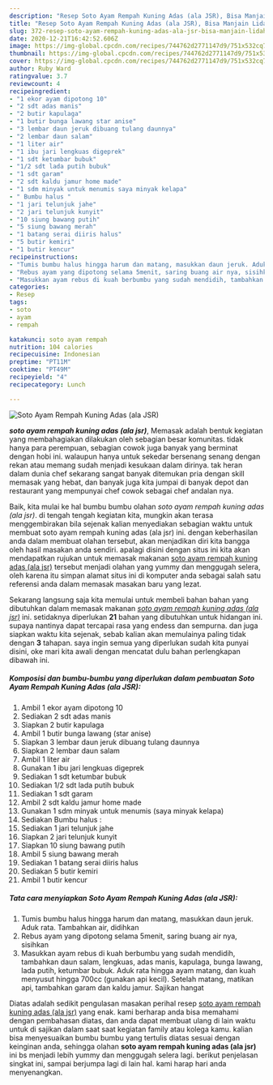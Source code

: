 ```yaml
---
description: "Resep Soto Ayam Rempah Kuning Adas (ala JSR), Bisa Manjain Lidah"
title: "Resep Soto Ayam Rempah Kuning Adas (ala JSR), Bisa Manjain Lidah"
slug: 372-resep-soto-ayam-rempah-kuning-adas-ala-jsr-bisa-manjain-lidah
date: 2020-12-21T16:42:52.606Z
image: https://img-global.cpcdn.com/recipes/744762d2771147d9/751x532cq70/soto-ayam-rempah-kuning-adas-ala-jsr-foto-resep-utama.jpg
thumbnail: https://img-global.cpcdn.com/recipes/744762d2771147d9/751x532cq70/soto-ayam-rempah-kuning-adas-ala-jsr-foto-resep-utama.jpg
cover: https://img-global.cpcdn.com/recipes/744762d2771147d9/751x532cq70/soto-ayam-rempah-kuning-adas-ala-jsr-foto-resep-utama.jpg
author: Ruby Ward
ratingvalue: 3.7
reviewcount: 4
recipeingredient:
- "1 ekor ayam dipotong 10"
- "2 sdt adas manis"
- "2 butir kapulaga"
- "1 butir bunga lawang star anise"
- "3 lembar daun jeruk dibuang tulang daunnya"
- "2 lembar daun salam"
- "1 liter air"
- "1 ibu jari lengkuas digeprek"
- "1 sdt ketumbar bubuk"
- "1/2 sdt lada putih bubuk"
- "1 sdt garam"
- "2 sdt kaldu jamur home made"
- "1 sdm minyak untuk menumis saya minyak kelapa"
- " Bumbu halus "
- "1 jari telunjuk jahe"
- "2 jari telunjuk kunyit"
- "10 siung bawang putih"
- "5 siung bawang merah"
- "1 batang serai diiris halus"
- "5 butir kemiri"
- "1 butir kencur"
recipeinstructions:
- "Tumis bumbu halus hingga harum dan matang, masukkan daun jeruk. Aduk rata. Tambahkan air, didihkan"
- "Rebus ayam yang dipotong selama 5menit, saring buang air nya, sisihkan"
- "Masukkan ayam rebus di kuah berbumbu yang sudah mendidih, tambahkan daun salam, lengkuas, adas manis, kapulaga, bunga lawang, lada putih, ketumbar bubuk. Aduk rata hingga ayam matang, dan kuah menyusut hingga 700cc (gunakan api kecil). Setelah matang, matikan api, tambahkan garam dan kaldu jamur. Sajikan hangat"
categories:
- Resep
tags:
- soto
- ayam
- rempah

katakunci: soto ayam rempah 
nutrition: 104 calories
recipecuisine: Indonesian
preptime: "PT11M"
cooktime: "PT49M"
recipeyield: "4"
recipecategory: Lunch

---
```



![Soto Ayam Rempah Kuning Adas (ala JSR)](https://img-global.cpcdn.com/recipes/744762d2771147d9/751x532cq70/soto-ayam-rempah-kuning-adas-ala-jsr-foto-resep-utama.jpg)

<b><i>soto ayam rempah kuning adas (ala jsr)</i></b>, Memasak adalah bentuk kegiatan yang membahagiakan dilakukan oleh sebagian besar komunitas. tidak hanya para perempuan, sebagian cowok juga banyak yang berminat dengan hobi ini. walaupun hanya untuk sekedar bersenang senang dengan rekan atau memang sudah menjadi kesukaan dalam dirinya. tak heran dalam dunia chef sekarang sangat banyak ditemukan pria dengan skill memasak yang hebat, dan banyak juga kita jumpai di banyak depot dan restaurant yang mempunyai chef cowok sebagai chef andalan nya.

Baik, kita mulai ke hal bumbu bumbu olahan <i>soto ayam rempah kuning adas (ala jsr)</i>. di tengah tengah kegiatan kita, mungkin akan terasa menggembirakan bila sejenak kalian menyediakan sebagian waktu untuk membuat soto ayam rempah kuning adas (ala jsr) ini. dengan keberhasilan anda dalam membuat olahan tersebut, akan menjadikan diri kita bangga oleh hasil masakan anda sendiri. apalagi disini dengan situs ini kita akan mendapatkan rujukan untuk memasak makanan <u>soto ayam rempah kuning adas (ala jsr)</u> tersebut menjadi olahan yang yummy dan menggugah selera, oleh karena itu simpan alamat situs ini di komputer anda sebagai salah satu referensi anda dalam memasak masakan baru yang lezat.




Sekarang langsung saja kita memulai untuk membeli bahan bahan yang dibutuhkan dalam memasak makanan <u><i>soto ayam rempah kuning adas (ala jsr)</i></u> ini. setidaknya diperlukan <b>21</b> bahan yang dibutuhkan untuk hidangan ini. supaya nantinya dapat tercapai rasa yang endess dan sempurna. dan juga siapkan waktu kita sejenak, sebab kalian akan memulainya paling tidak dengan <b>3</b> tahapan. saya ingin semua yang diperlukan sudah kita punyai disini, oke mari kita awali dengan mencatat dulu bahan perlengkapan dibawah ini.

<!--inarticleads1-->

##### Komposisi dan bumbu-bumbu yang diperlukan dalam pembuatan Soto Ayam Rempah Kuning Adas (ala JSR):

1. Ambil 1 ekor ayam dipotong 10
1. Sediakan 2 sdt adas manis
1. Siapkan 2 butir kapulaga
1. Ambil 1 butir bunga lawang (star anise)
1. Siapkan 3 lembar daun jeruk dibuang tulang daunnya
1. Siapkan 2 lembar daun salam
1. Ambil 1 liter air
1. Gunakan 1 ibu jari lengkuas digeprek
1. Sediakan 1 sdt ketumbar bubuk
1. Sediakan 1/2 sdt lada putih bubuk
1. Sediakan 1 sdt garam
1. Ambil 2 sdt kaldu jamur home made
1. Gunakan 1 sdm minyak untuk menumis (saya minyak kelapa)
1. Sediakan  Bumbu halus :
1. Sediakan 1 jari telunjuk jahe
1. Siapkan 2 jari telunjuk kunyit
1. Siapkan 10 siung bawang putih
1. Ambil 5 siung bawang merah
1. Sediakan 1 batang serai diiris halus
1. Sediakan 5 butir kemiri
1. Ambil 1 butir kencur




<!--inarticleads2-->

##### Tata cara menyiapkan Soto Ayam Rempah Kuning Adas (ala JSR):

1. Tumis bumbu halus hingga harum dan matang, masukkan daun jeruk. Aduk rata. Tambahkan air, didihkan
1. Rebus ayam yang dipotong selama 5menit, saring buang air nya, sisihkan
1. Masukkan ayam rebus di kuah berbumbu yang sudah mendidih, tambahkan daun salam, lengkuas, adas manis, kapulaga, bunga lawang, lada putih, ketumbar bubuk. Aduk rata hingga ayam matang, dan kuah menyusut hingga 700cc (gunakan api kecil). Setelah matang, matikan api, tambahkan garam dan kaldu jamur. Sajikan hangat




Diatas adalah sedikit pengulasan masakan perihal resep <u>soto ayam rempah kuning adas (ala jsr)</u> yang enak. kami berharap anda bisa memahami dengan pembahasan diatas, dan anda dapat membuat ulang di lain waktu untuk di sajikan dalam saat saat kegiatan family atau kolega kamu. kalian bisa menyesuaikan bumbu bumbu yang tertulis diatas sesuai dengan keinginan anda, sehingga olahan <b>soto ayam rempah kuning adas (ala jsr)</b> ini bs menjadi lebih yummy dan menggugah selera lagi. berikut penjelasan singkat ini, sampai berjumpa lagi di lain hal. kami harap hari anda menyenangkan.
